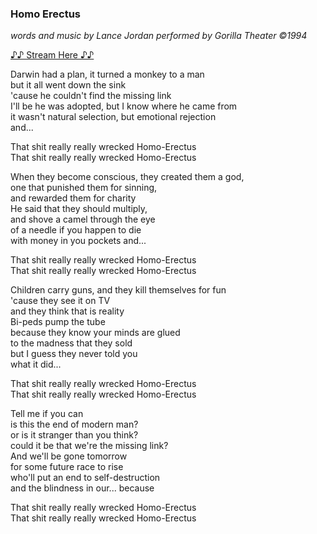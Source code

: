 ### Homo Erectus
_words and music by Lance Jordan performed by Gorilla Theater ©1994_

[♪♪ Stream Here ♪♪](https://www.reverbnation.com/gorillatheater/song/32426662-homo-erectus)

Darwin had a plan, it turned a monkey to a man \
but it all went down the sink \
'cause he couldn't find the missing link \
I'll be he was adopted, but I know where he came from \
it wasn't natural selection, but emotional rejection \
and...

That shit really really wrecked Homo-Erectus\
That shit really really wrecked Homo-Erectus

When they become conscious, they created them a god, \
one that punished them for sinning, \
and rewarded them for charity \
He said that they should multiply, \
and shove a camel through the eye \
of a needle if you happen to die \
with money in you pockets and...

That shit really really wrecked Homo-Erectus \
That shit really really wrecked Homo-Erectus

Children carry guns, and they kill themselves for fun \
'cause they see it on TV \
and they think that is reality \
Bi-peds pump the tube \
because they know your minds are glued \
to the madness that they sold \
but I guess they never told you \
what it did...

That shit really really wrecked Homo-Erectus\
That shit really really wrecked Homo-Erectus

Tell me if you can \
is this the end of modern man? \
or is it stranger than you think? \
could it be that we're the missing link? \
And we'll be gone tomorrow \
for some future race to rise \
who'll put an end to self-destruction \
and the blindness in our... because

That shit really really wrecked Homo-Erectus\
That shit really really wrecked Homo-Erectus
